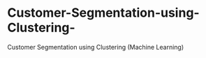 # Customer-Segmentation-using-Clustering-
Customer Segmentation using Clustering (Machine Learning)
